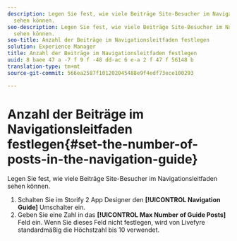 ```yaml
---
description: Legen Sie fest, wie viele Beiträge Site-Besucher im Navigationsleitfaden
  sehen können.
seo-description: Legen Sie fest, wie viele Beiträge Site-Besucher im Navigationsleitfaden
  sehen können.
seo-title: Anzahl der Beiträge im Navigationsleitfaden festlegen
solution: Experience Manager
title: Anzahl der Beiträge im Navigationsleitfaden festlegen
uuid: 8 baee 47 a -7 f 9 f -48 dd-ac 6 e-a 2 f 47 f 56148 b
translation-type: tm+mt
source-git-commit: 566ea2587f101202045488e9f4edf73ece100293

---
```



# Anzahl der Beiträge im Navigationsleitfaden festlegen{#set-the-number-of-posts-in-the-navigation-guide}

Legen Sie fest, wie viele Beiträge Site-Besucher im Navigationsleitfaden sehen können.

1. Schalten Sie im Storify 2 App Designer den **[!UICONTROL Navigation Guide]** Umschalter ein.
1. Geben Sie eine Zahl in das **[!UICONTROL Max Number of Guide Posts]** Feld ein. Wenn Sie dieses Feld nicht festlegen, wird von Livefyre standardmäßig die Höchstzahl bis 10 verwendet.
